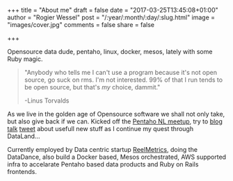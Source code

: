 +++
title = "About me"
draft = false
date = "2017-03-25T13:45:08+01:00"
author = "Rogier Wessel"
post = "/:year/:month/:day/:slug.html"
image = "images/cover.jpg"
comments = false
share = false

+++

Opensource data dude, pentaho, linux, docker, mesos, lately with some Ruby magic. 

> "Anybody who tells me I can't use a program because it's not open source, go suck on rms. I'm not interested. 99% of that I run tends to be open source, but that's _my_ choice, dammit."
> 
> -Linus Torvalds 

As we live in the golden age of Opensource software we shall not only take, but also give back if we can. Kicked off the [Pentaho NL meetup](https://www.meetup.com/Pentaho-NL-Meetup), try to [blog](http://blog.blijblijblij.com) [talk](https://github.com/blijblijblij/presentations) [tweet](https://www.twitter.com/blijblijblij) about usefull new stuff as I continue my quest through DataLand...

Currently employed by Data centric startup [ReelMetrics](https://www.reelmetrics.com), doing the DataDance, also build a Docker based, Mesos orchestrated, AWS supported infra to accelarate Pentaho based data products and Ruby on Rails frontends.
